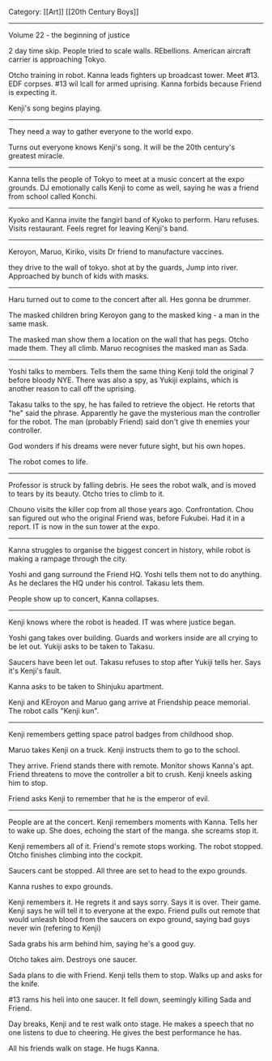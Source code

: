 Category: [[Art]] [[20th Century Boys]]
___
Volume 22 - the beginning of justice

2 day time skip. People tried to scale walls. REbellions. 
American aircraft carrier is approaching Tokyo. 

Otcho training in robot. Kanna leads fighters up broadcast tower. Meet #13. EDF corpses. #13 wil lcall for armed uprising. Kanna forbids because Friend is expecting it. 

Kenji's song begins playing. 

---
They need a way to gather everyone to the world expo. 

Turns out everyone knows Kenji's song. It will be the 20th century's greatest miracle. 

---
Kanna tells the people of Tokyo to meet at a music concert at the expo grounds. 
DJ emotionally calls Kenji to come as well, saying he was a friend from school called Konchi. 

---
Kyoko and Kanna invite the fangirl band of Kyoko to perform. Haru refuses. 
Visits restaurant. Feels regret for leaving Kenji's band. 

---
Keroyon, Maruo, Kiriko, visits Dr friend to manufacture vaccines. 

they drive to the wall of tokyo. shot at by the guards, Jump into river. Approached by bunch of kids with masks. 

---
Haru turned out to come to the concert after all. Hes gonna be drummer. 

The masked children bring Keroyon gang to the masked king - a man in the same mask. 

The masked man show them a location on the wall that has pegs. Otcho made them. They all climb. Maruo recognises the masked man as Sada. 

---
Yoshi talks to members. Tells them the same thing Kenji told the original 7 before bloody NYE. There was also a spy, as Yukiji explains, which is another reason to call off the uprising. 

Takasu talks to the spy, he has failed to retrieve the object. He retorts that "he" said the phrase. 
Apparently he gave the mysterious man the controller for the robot. The man (probably Friend) said don't give th enemies your controller. 

God wonders if his dreams were never future sight, but his  own hopes. 

The robot comes to life. 

---
Professor is struck by falling debris. He sees the robot walk, and is moved to tears by its beauty. Otcho tries to climb to it. 

Chouno visits the killer cop from all those years ago. Confrontation. Chou san figured out who the original Friend was, before Fukubei. Had it in a report. IT is now in the sun tower at the expo. 

---
Kanna struggles to organise the biggest concert in history, while robot is making a rampage through the city. 

Yoshi and gang surround the Friend HQ. Yoshi tells them not to do anything. As he declares the HQ under his control. Takasu lets them. 

People show up to concert, Kanna collapses. 

---
Kenji knows where the robot is headed. IT was where justice began. 

Yoshi gang takes over building. Guards and workers inside are all crying to be let out. Yukiji asks to be taken to Takasu. 

Saucers have been let out. Takasu refuses to stop after Yukiji tells her. Says it's Kenji's fault. 

Kanna asks to be taken to Shinjuku apartment. 

Kenji and KEroyon and Maruo gang arrive at Friendship peace memorial. The robot calls "Kenji kun".

---
Kenji remembers getting space patrol badges from childhood shop. 

Maruo takes Kenji on a truck. Kenji instructs them to go to the school. 

They arrive. Friend stands there with remote. Monitor shows Kanna's apt. Friend threatens to move the controller a bit to crush. Kenji kneels asking him to stop. 

Friend asks Kenji to remember that he is the emperor of evil. 

---
People are at the concert. 
Kenji remembers moments with Kanna. Tells her to wake up. She does, echoing the start of the manga. she screams stop it. 

Kenji remembers all of it. Friend's remote stops working. The robot stopped. Otcho finishes climbing into the cockpit. 

Saucers cant be stopped. All three are set to head to the expo grounds. 

Kanna rushes to expo grounds. 

Kenji remembers it. He regrets it and says sorry. 
Says it is over. Their game. 
Kenji says he will tell it to everyone at the expo. Friend pulls out remote that would unleash blood from the saucers on expo ground, saying bad guys never win (refering to Kenji)

Sada grabs his arm behind him, saying he's a good guy. 

Otcho takes aim. Destroys one saucer. 

Sada plans to die with Friend. Kenji tells them to stop. 
Walks up and asks for the knife. 

#13 rams his heli into one saucer. 
It fell down, seemingly killing Sada and Friend. 

Day breaks, Kenji and te rest walk onto stage. He makes a speech that no one listens to due to cheering. He gives the best performance he has. 

All his friends walk on stage. He hugs Kanna. 